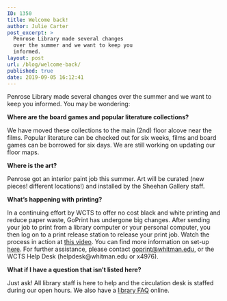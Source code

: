 ```yaml
---
ID: 1350
title: Welcome back!
author: Julie Carter
post_excerpt: >
  Penrose Library made several changes
  over the summer and we want to keep you
  informed.
layout: post
url: /blog/welcome-back/
published: true
date: 2019-09-05 16:12:41
---
```

<!-- wp:paragraph -->
<p>Penrose Library made several changes over the summer and we want to keep you informed. You may be wondering:</p>
<!-- /wp:paragraph -->

<!-- wp:paragraph -->
<p><strong>Where are the board games and popular literature collections?</strong></p>
<!-- /wp:paragraph -->

<!-- wp:paragraph -->
<p>We have moved these collections to the main (2nd) floor alcove near the films. Popular literature can be checked out for six weeks, films and board games can be borrowed for six days. We are still working on updating our floor maps.</p>
<!-- /wp:paragraph -->

<!-- wp:paragraph -->
<p><strong>Where is the art?</strong></p>
<!-- /wp:paragraph -->

<!-- wp:paragraph -->
<p>Penrose got an interior paint job this summer. Art will be curated (new pieces! different locations!) and installed by the Sheehan Gallery staff.</p>
<!-- /wp:paragraph -->

<!-- wp:paragraph -->
<p><strong>What’s happening with printing?</strong></p>
<!-- /wp:paragraph -->

<!-- wp:paragraph -->
<p>In a continuing effort by WCTS to offer no cost black and white printing and reduce paper waste, GoPrint has undergone big changes. After sending your job to print from a library computer or your personal computer, you then log on to a print release station to release your print job. Watch the process in action at <a href="https://drive.google.com/file/d/1jzY6NmqaYQlKRYKBMznwLpta15hY-Nl1/view">this video</a>. You can find more information on set-up <a href="https://kb.whitman.edu/display/public/KB/GoPrint+-+On-campus+printing">here</a>. For further assistance, please contact <a href="mailto:goprint@whitman.edu">goprint@whitman.edu</a>, or the WCTS Help Desk (helpdesk@whitman.edu or x4976).</p>
<!-- /wp:paragraph -->

<!-- wp:paragraph -->
<p><strong>What if I have a question that isn’t listed here?</strong></p>
<!-- /wp:paragraph -->

<!-- wp:paragraph -->
<p>Just ask! All library staff is here to help and the circulation desk is staffed during our open hours. We also have a <a href="https://library.whitman.edu/how-do-i/">library FAQ</a> online.<br></p>
<!-- /wp:paragraph -->